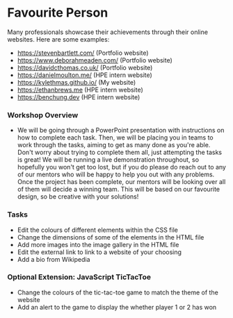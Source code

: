 # Favourite Person

Many professionals showcase their achievements through their online websites. Here are some examples:

- https://stevenbartlett.com/ (Portfolio website)
- https://www.deborahmeaden.com/ (Portfolio website)
- https://davidcthomas.co.uk/ (Portfolio website)
- https://danielmoulton.me/ (HPE intern website)
- https://kylethmas.github.io/ (My website)
- https://ethanbrews.me (HPE intern website)
- https://benchung.dev (HPE intern website)

### Workshop Overview

- We will be going through a PowerPoint presentation with instructions on how to complete each task. Then, we will be placing you in teams to work through the tasks, aiming to get as many done as you're able. Don't worry about trying to complete them all, just attempting the tasks is great! We will be running a live demonstration throughout, so hopefully you won't get too lost, but if you do please do reach out to any of our mentors who will be happy to help you out with any problems. Once the project has been complete, our mentors will be looking over all of them will decide a winning team. This will be based on our favourite design, so be creative with your solutions!

### Tasks
- Edit the colours of different elements within the CSS file
- Change the dimensions of some of the elements in the HTML file
- Add more images into the image gallery in the HTML file
- Edit the external link to link to a website of your choosing
- Add a bio from Wikipedia

### Optional Extension: JavaScript TicTacToe
- Change the colours of the tic-tac-toe game to match the theme of the website
- Add an alert to the game to display the whether player 1 or 2 has won
